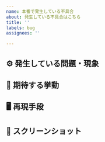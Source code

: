 ```yaml
---
name: 本番で発生している不具合
about: 発生している不具合はこちら
title: ''
labels: bug
assignees: ''

---
```


## ⚙ 発生している問題・現象

## 🔨 期待する挙動

## 🖥 再現手段

## 📸 スクリーンショット
